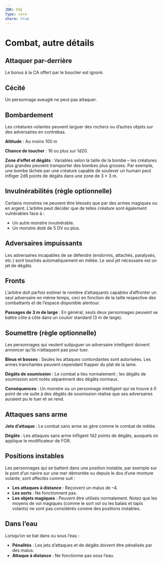 ```yaml
---
JDR: OSE
Type: core
share: true
---
```

# Combat, autre détails

## Attaquer par-derrière

Le bonus à la CA offert par le bouclier est ignoré.

## Cécité

Un personnage aveuglé ne peut pas attaquer.

## Bombardement

Les créatures volantes peuvent larguer des rochers ou d’autres objets sur des adversaires en contrebas.

**Altitude** : Au moins 100 m

**Chance de toucher** : 16 ou plus sur 1d20.

**Zone d’effet et dégâts** : Variables selon la taille de la bombe – les créatures plus grandes peuvent transporter des bombes plus grosses. Par exemple, une bombe lâchée par une créature capable de soulever un humain peut infliger 2d6 points de dégâts dans une zone de 3 × 3 m.

## Invulnérabilités (règle optionnelle)

Certains monstres ne peuvent être blessés que par des armes magiques ou en argent. L’arbitre peut décider que de telles créature sont également vulnérables face à :

- Un autre monstre invulnérable.
- Un monstre doté de 5 DV ou plus.

## Adversaires impuissants

Les adversaires incapables de se défendre (endormis, attachés, paralysés, etc.) sont touchés automatiquement en mêlée. Le seul jet nécessaire est un jet de dégâts.

## Fronts

L’arbitre doit parfois estimer le nombre d’attaquants capables d’affronter un seul adversaire en même temps, ceci en fonction de la taille respective des combattants et de l’espace disponible alentour.

**Passages de 3 m de large** : En général, seuls deux personnages peuvent se battre côte à côte dans un couloir standard (3 m de large).

## Soumettre (règle optionnelle)

Les personnages qui veulent subjuguer un adversaire intelligent doivent annoncer qu’ils n’attaquent pas pour tuer.

**Bleus et bosses** : Seules les attaques contondantes sont autorisées. Les armes tranchantes peuvent cependant frapper du plat de la lame.

**Dégâts de soumission** : Le combat a lieu normalement ; les dégâts de soumission sont notés séparément des dégâts normaux.

**Conséquences** : Un monstre ou un personnage intelligent qui se trouve à 0 point de vie suite à des dégâts de soumission réalise que ses adversaires auraient pu le tuer et se rend.

## Attaques sans arme

**Jets d’attaque** : Le combat sans arme se gère comme le combat de mêlée.

**Dégâts** : Les attaques sans arme infligent 1d2 points de dégâts, auxquels on applique le modificateur de FOR.

## Positions instables

Les personnages qui se battent dans une position instable, par exemple sur le pont d’un navire sur une mer démontée ou depuis le dos d’une monture volante, sont affectés comme suit :

- **Les attaques à distance** : Reçoivent un malus de –4.
- **Les sorts** : Ne fonctionnent pas.
- **Les objets magiques** : Peuvent être utilisés normalement.
Notez que les moyens de vol magiques (comme le sort vol ou les balais et tapis volants) ne sont pas considérés comme des positions instables.

## Dans l’eau

Lorsqu’on se bat dans ou sous l’eau :

- **Pénalités** : Les jets d’attaques et de dégâts doivent être pénalisés par des malus.
- **Attaque à distance** : Ne fonctionne pas sous l’eau.